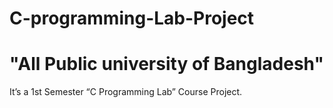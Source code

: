 # C-programming-Lab-Project

# "All Public university of Bangladesh"

It’s a 1st Semester “C Programming Lab” Course Project.
